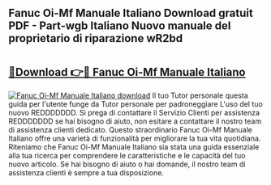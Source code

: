 ## Fanuc Oi-Mf Manuale Italiano Download gratuit PDF - Part-wgb Italiano Nuovo manuale del proprietario di riparazione wR2bd

# <h2><a href="http://dffed0.blite.top/?on=Fanuc+Oi-Mf+Manuale+Italiano">🔗Download 👉🔴 Fanuc Oi-Mf Manuale Italiano</a></h2>

[![Fanuc Oi-Mf Manuale Italiano download](https://i.imgur.com/lujVjoI.png)](http://dffed0.blite.top/?on=Fanuc+Oi-Mf+Manuale+Italiano)
Il tuo Tutor personale questa guida per l'utente funge da Tutor personale per padroneggiare L'uso del tuo nuovo REDDDDDDD. Si prega di contattare il Servizio Clienti per assistenza REDDDDDDD se hai bisogno di aiuto, non esitare a contattare il nostro team di assistenza clienti dedicato. Questo straordinario Fanuc Oi-Mf Manuale Italiano offre una varietà di funzionalità per migliorare la tua vita quotidiana. Riteniamo che Fanuc Oi-Mf Manuale Italiano sia stata una guida essenziale alla tua ricerca per comprendere le caratteristiche e le capacità del tuo nuovo articolo. Se hai bisogno di aiuto o hai domande, il nostro team di assistenza clienti è sempre a tua disposizione.
